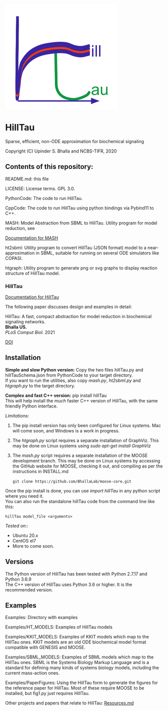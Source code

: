 ![alt text](./Images/HillTau_Logo4_360px.png?raw=true "HillTau logo")

# HillTau
Sparse, efficient, non-ODE approximation for biochemical signaling

Copyright (C) Upinder S. Bhalla and NCBS-TIFR, 2020


## Contents of this repository:

README.md: this file

LICENSE: License terms. GPL 3.0.

PythonCode: The code to run HillTau.

CppCode: The code to run HillTau using python bindings via Pybind11 to C++.

MASH: Model Abstraction from SBML to HillTau. Utility program for model 
reduction, see 

[Documentation for MASH](Mashdoc.md)

ht2sbml: Utility program to convert HillTau (JSON format) model to a near-
	approximation in SBML, suitable for running on several ODE simulators
	like COPASI.

htgraph: Utility program to generate png or svg graphs to display reaction 
structure of HillTau model.

### HillTau

[Documentation for HillTau](Documentation.md)


The following paper discusses design and examples in detail:

HillTau: A fast, compact abstraction for model reduction in biochemical
signaling networks.<br>
**Bhalla US.**<br>
*PLoS Comput Biol.* 2021

[DOI](10.1371/journal.pcbi.1009621)


## Installation

**Simple and slow Python version:**
Copy the two files hillTau.py and hillTauSchema.json from PythonCode to your
target directory.<br>
If you want to run the utilities, also copy *mash.py*, *ht2sbml.py* and 
*htgraph.py* to the target directory.

**Complex and fast C++ version:**
pip install hillTau<br>
This will help install the _much_ faster C++ version of HillTau, with the same
friendly Python interface.

*Limitations:* 
1. 	The pip install version has only been configured for Linux 
	systems. Mac will come soon, and Windows is a work in progress.
2. 	The *htgraph.py* script requires a separate installation of GraphViz.
	This may be done on Linux systems using *sudo apt-get install GraphViz*
3. 	The *mash.py* script requires a separate installation of the MOOSE
	development branch.
	This may be done on Linux systems by accessing the GitHub website
	for MOOSE, checking it out, and compiling as per the instructions in 
	INSTALL.md

	```git clone https://github.com/BhallaLab/moose-core.git```

	

Once the pip install is done, you can use *import hillTau* in any python script
where you need it. <br>
You can also run the standalone hillTau code from the command line like this:

```
hillTau model_file <arguments>
```

*Tested on:*:
-	Ubuntu 20.x
-	CentOS el7
-	More to come soon.

## Versions
The Python version of HillTau has been tested with Python 2.7.17 and Python 3.6.9<br>
The C++ version of HillTau uses Python 3.6 or higher. It is the recommended
version.

## Examples
Examples: Directory with examples

Examples/HT_MODELS: Examples of HillTau models

Examples/KKIT_MODELS: Examples of KKIT models which map to the HillTau ones.
	KKIT models are an old ODE biochemical model format compatible with
	GENESIS and MOOSE.

Examples/SBML_MODELS: Examples of SBML models which map to the HillTau ones.
	SBML is the Systems Biology Markup Language and is a standard for defining
	many kinds of systems biology models, including the current mass-action
	ones.

Examples/PaperFigures: Using the HillTau form to generate the figures for the
	reference paper for HillTau. Most of these require MOOSE to be 
	installed, but fig1.py just requires HillTau.

Other projects and papers that relate to HillTau: [Resources.md](Resources.md)
